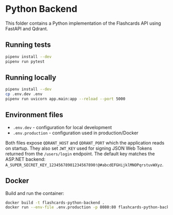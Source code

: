 # Python Backend

This folder contains a Python implementation of the Flashcards API using FastAPI and Qdrant.


## Running tests
```bash
pipenv install --dev
pipenv run pytest
```

## Running locally

```bash
pipenv install --dev
cp .env.dev .env
pipenv run uvicorn app.main:app --reload --port 5000
```

## Environment files

- `.env.dev` - configuration for local development
- `.env.production` - configuration used in production/Docker

Both files expose `QDRANT_HOST` and `QDRANT_PORT` which the application reads on startup.
They also set `JWT_KEY` used for signing JSON Web Tokens returned from the `/users/login` endpoint.
The default key matches the ASP.NET backend: `A_SUPER_SECRET_KEY_12345678901234567890!@#abcdEFGHijklMNOPqrstuvWXyz`.

## Docker

Build and run the container:

```bash
docker build -t flashcards-python-backend .
docker run --env-file .env.production -p 8080:80 flashcards-python-backend
```

